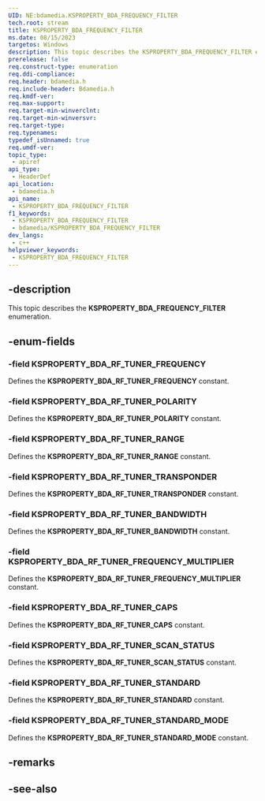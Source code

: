 ```yaml
---
UID: NE:bdamedia.KSPROPERTY_BDA_FREQUENCY_FILTER
tech.root: stream
title: KSPROPERTY_BDA_FREQUENCY_FILTER
ms.date: 08/15/2023
targetos: Windows
description: This topic describes the KSPROPERTY_BDA_FREQUENCY_FILTER enumeration.
prerelease: false
req.construct-type: enumeration
req.ddi-compliance: 
req.header: bdamedia.h
req.include-header: Bdamedia.h
req.kmdf-ver: 
req.max-support: 
req.target-min-winverclnt: 
req.target-min-winversvr: 
req.target-type: 
req.typenames: 
typedef_isUnnamed: true
req.umdf-ver: 
topic_type:
 - apiref
api_type:
 - HeaderDef
api_location:
 - bdamedia.h
api_name:
 - KSPROPERTY_BDA_FREQUENCY_FILTER
f1_keywords:
 - KSPROPERTY_BDA_FREQUENCY_FILTER
 - bdamedia/KSPROPERTY_BDA_FREQUENCY_FILTER
dev_langs:
 - c++
helpviewer_keywords:
 - KSPROPERTY_BDA_FREQUENCY_FILTER
---
```


## -description

This topic describes the **KSPROPERTY_BDA_FREQUENCY_FILTER** enumeration.

## -enum-fields

### -field KSPROPERTY_BDA_RF_TUNER_FREQUENCY

Defines the **KSPROPERTY_BDA_RF_TUNER_FREQUENCY** constant.

### -field KSPROPERTY_BDA_RF_TUNER_POLARITY

Defines the **KSPROPERTY_BDA_RF_TUNER_POLARITY** constant.

### -field KSPROPERTY_BDA_RF_TUNER_RANGE

Defines the **KSPROPERTY_BDA_RF_TUNER_RANGE** constant.

### -field KSPROPERTY_BDA_RF_TUNER_TRANSPONDER

Defines the **KSPROPERTY_BDA_RF_TUNER_TRANSPONDER** constant.

### -field KSPROPERTY_BDA_RF_TUNER_BANDWIDTH

Defines the **KSPROPERTY_BDA_RF_TUNER_BANDWIDTH** constant.

### -field KSPROPERTY_BDA_RF_TUNER_FREQUENCY_MULTIPLIER

Defines the **KSPROPERTY_BDA_RF_TUNER_FREQUENCY_MULTIPLIER** constant.

### -field KSPROPERTY_BDA_RF_TUNER_CAPS

Defines the **KSPROPERTY_BDA_RF_TUNER_CAPS** constant.

### -field KSPROPERTY_BDA_RF_TUNER_SCAN_STATUS

Defines the **KSPROPERTY_BDA_RF_TUNER_SCAN_STATUS** constant.

### -field KSPROPERTY_BDA_RF_TUNER_STANDARD

Defines the **KSPROPERTY_BDA_RF_TUNER_STANDARD** constant.

### -field KSPROPERTY_BDA_RF_TUNER_STANDARD_MODE

Defines the **KSPROPERTY_BDA_RF_TUNER_STANDARD_MODE** constant.

## -remarks

## -see-also
